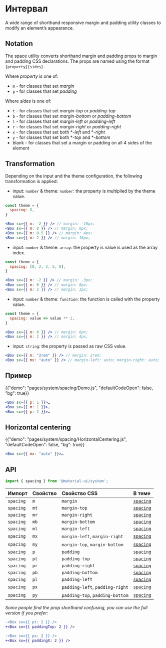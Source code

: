 # Интервал

<p class="description">A wide range of shorthand responsive margin and padding utility classes to modify an element’s appearance.</p>

## Notation

The space utility converts shorthand margin and padding props to margin and padding CSS declarations. The props are named using the format `{property}{sides}`.

Where *property* is one of:

- `m` - for classes that set *margin*
- `p` - for classes that set *padding*

Where *sides* is one of:

- `t` - for classes that set *margin-top* or *padding-top*
- `b` - for classes that set *margin-bottom* or *padding-bottom*
- `l` - for classes that set *margin-left* or *padding-left*
- `r` - for classes that set *margin-right* or *padding-right*
- `x` - for classes that set both **-left* and **-right*
- `y` - for classes that set both **-top* and **-bottom*
- blank - for classes that set a margin or padding on all 4 sides of the element

## Transformation

Depending on the input and the theme configuration, the following transformation is applied:

- input: `number` & theme: `number`: the property is multiplied by the theme value.

```jsx
const theme = {
  spacing: 8,
}

<Box sx={{ m: -2 }} /> // margin: -16px;
<Box sx={{ m: 0 }} /> // margin: 0px;
<Box sx={{ m: 0.5 }} /> // margin: 4px;
<Box sx={{ m: 2 }} /> // margin: 16px;
```

- input: `number` & theme: `array`: the property is value is used as the array index.

```jsx
const theme = {
  spacing: [0, 2, 3, 5, 8],
}

<Box sx={{ m: -2 }} /> // margin: -3px;
<Box sx={{ m: 0 }} /> // margin: 0px;
<Box sx={{ m: 2 }} /> // margin: 3px;
```

- input: `number` & theme: `function`: the function is called with the property value.

```jsx
const theme = {
  spacing: value => value ** 2,
}

<Box sx={{ m: 0 }} /> // margin: 0px;
<Box sx={{ m: 2 }} /> // margin: 4px;
```

- input: `string`: the property is passed as raw CSS value.

```jsx
<Box sx={{ m: "2rem" }} /> // margin: 2rem;
<Box sx={{ mx: "auto" }} /> // margin-left: auto; margin-right: auto;
```

## Пример

{{"demo": "pages/system/spacing/Demo.js", "defaultCodeOpen": false, "bg": true}}

```jsx
<Box sx={{ p: 1 }}>…
<Box sx={{ m: 1 }}>…
<Box sx={{ p: 2 }}>…
```

## Horizontal centering

{{"demo": "pages/system/spacing/HorizontalCentering.js", "defaultCodeOpen": false, "bg": true}}

```jsx
<Box sx={{ mx: "auto" }}>…
```

## API

```js
import { spacing } from '@material-ui/system';
```

| Импорт    | Свойство | Свойство CSS                    | В теме                                                           |
|:--------- |:-------- |:------------------------------- |:---------------------------------------------------------------- |
| `spacing` | `m`      | `margin`                        | [`spacing`](/customization/default-theme/?expand-path=$.spacing) |
| `spacing` | `mt`     | `margin-top`                    | [`spacing`](/customization/default-theme/?expand-path=$.spacing) |
| `spacing` | `mr`     | `margin-right`                  | [`spacing`](/customization/default-theme/?expand-path=$.spacing) |
| `spacing` | `mb`     | `margin-bottom`                 | [`spacing`](/customization/default-theme/?expand-path=$.spacing) |
| `spacing` | `ml`     | `margin-left`                   | [`spacing`](/customization/default-theme/?expand-path=$.spacing) |
| `spacing` | `mx`     | `margin-left`, `margin-right`   | [`spacing`](/customization/default-theme/?expand-path=$.spacing) |
| `spacing` | `my`     | `margin-top`, `margin-bottom`   | [`spacing`](/customization/default-theme/?expand-path=$.spacing) |
| `spacing` | `p`      | `padding`                       | [`spacing`](/customization/default-theme/?expand-path=$.spacing) |
| `spacing` | `pt`     | `padding-top`                   | [`spacing`](/customization/default-theme/?expand-path=$.spacing) |
| `spacing` | `pr`     | `padding-right`                 | [`spacing`](/customization/default-theme/?expand-path=$.spacing) |
| `spacing` | `pb`     | `padding-bottom`                | [`spacing`](/customization/default-theme/?expand-path=$.spacing) |
| `spacing` | `pl`     | `padding-left`                  | [`spacing`](/customization/default-theme/?expand-path=$.spacing) |
| `spacing` | `px`     | `padding-left`, `padding-right` | [`spacing`](/customization/default-theme/?expand-path=$.spacing) |
| `spacing` | `py`     | `padding-top`, `padding-bottom` | [`spacing`](/customization/default-theme/?expand-path=$.spacing) |

_Some people find the prop shorthand confusing, you can use the full version if you prefer:_

```diff
-<Box sx={{ pt: 2 }} />
+<Box sx={{ paddingTop: 2 }} />
```

```diff
-<Box sx={{ px: 2 }} />
+<Box sx={{ paddingX: 2 }} />
```
